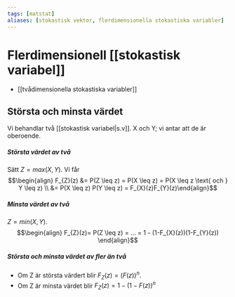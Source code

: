 ```yaml
---
tags: [matstat]
aliases: [stokastisk vektor, flerdimensionella stokastiska variabler]
---
```

# Flerdimensionell [[stokastisk variabel]]

- [[tvådimensionella stokastiska variabler]]

## Största och minsta värdet
Vi behandlar två [[stokastisk variabel|s.v]]. X och Y; vi antar att de är oberoende.

##### Största värdet av två
Sätt $Z = max(X,Y)$. Vi får $$\begin{align} F_{Z}(z) &= P(Z \leq z) = P(X \leq z) = P(X \leq z \text{ och } Y \leq z) \\ &= P(X \leq z) P(Y \leq z) = F_{X}(z)F_{Y}(z)\end{align}$$
##### Minsta värdet av två
$Z = min(X,Y)$. $$\begin{align} F_{Z}(z)= P(Z \leq z) = ... = 1 - (1-F_{X}(z))(1-F_{Y}(z)) \end{align}$$
##### Största och minsta värdet av fler än två
- Om Z är största värdert blir $F_{Z}(z) = (F(z))^{n}$.
- Om Z är minsta värdet blir $F_{Z}(z) = 1-(1-F(z))^{n}$
